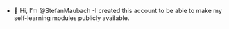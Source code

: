 - 👋 Hi, I’m @StefanMaubach
-I created this account to be able to make my self-learning modules publicly available. 

<!---
StefanMaubach/StefanMaubach is a ✨ special ✨ repository because its `README.md` (this file) appears on your GitHub profile.
You can click the Preview link to take a look at your changes.
--->
